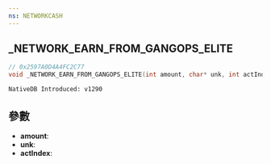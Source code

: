```yaml
---
ns: NETWORKCASH
---
```

## _NETWORK_EARN_FROM_GANGOPS_ELITE

```c
// 0x2597A0D4A4FC2C77
void _NETWORK_EARN_FROM_GANGOPS_ELITE(int amount, char* unk, int actIndex);
```

```
NativeDB Introduced: v1290
```

## 參數
* **amount**:
* **unk**:
* **actIndex**:
